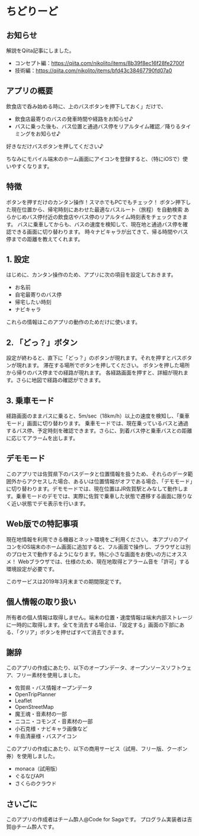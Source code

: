 # ちどりーど

## お知らせ
解説をQiita記事にしました。

- コンセプト編：https://qiita.com/nikolito/items/8b39f8ec16f28fe2700f
- 技術編：https://qiita.com/nikolito/items/bfd43c38467790fd07a0

## アプリの概要

飲食店で呑み始める時に、上のバスボタンを押下しておく」だけで、
- 飲食店最寄りのバスの発車時間や経路をお知らせ♪
- バスに乗った後も、バス位置と通過バス停をリアルタイム確認／降りるタイミングをお知らせ♪

好きなだけバスボタンを押してください♪

ちなみにモバイル端末のホーム画面にアイコンを登録すると、（特にiOSで）使いやすくなります。

## 特徴

ボタンを押すだけのカンタン操作！スマホでもPCでもチェック！
ボタン押下した現在位置から、帰宅時刻にあわせた最適なバスルート（旅程）を自動検索
あらかじめバス停付近の飲食店やバス停のリアルタイム時刻表をチェックできます。
バスに乗車してからも、バスの速度を検知して、現在地と通過バス停を確認できる画面に切り替わります。
時々ナビキャラが出てきて、帰る時間やバス停までの距離を教えてくれます。

## 1. 設定

はじめに、カンタン操作のため、アプリに次の項目を設定しておきます。

- お名前
- 自宅最寄りのバス停
- 帰宅したい時刻
- ナビキャラ

これらの情報はこのアプリの動作のためだけに使います。

## 2. 「どっ？」ボタン

設定が終わると、直下に「どっ？」のボタンが現れます。それを押すとバスボタンが現れます。
滞在する場所でボタンを押してください。
ボタンを押した場所から帰りのバス停までの経路が現れます。
各経路画面を押すと、詳細が現れます。さらに地図で経路の確認ができます。

## 3. 乗車モード

経路画面のままバスに乗ると、5m/sec（18km/h）以上の速度を検知し、「乗車モード」画面に切り替わります。
乗車モードでは、現在乗っているバスと通過するバス停、予定時刻を確認できます。さらに、到着バス停と乗車バスとの距離に応じてアラームを出します。

## デモモード

このアプリでは佐賀県下のバスデータと位置情報を扱うため、それらのデータ範囲外からアクセスした場合、あるいは位置情報がオフである場合、「デモモード」に切り替わります。デモモードでは、現在位置はJR佐賀駅とみなして動作します。乗車モードのデモでは、実際に佐賀で乗車した状態で遷移する画面に限りなく近い状態でデモ表示を行います。

## Web版での特記事項

現在地情報を利用できる機器とネット環境をご利用ください。
本アプリのアイコンをiOS端末のホーム画面に追加すると、フル画面で操作し、ブラウザとは別のプロセスで動作するようになります。特に小さな画面をお使いの方にオススメ！
Webブラウザでは、仕様のため、現在地取得とアラーム音を「許可」する環境設定が必要です。

このサービスは2019年3月末までの期間限定です。

## 個人情報の取り扱い

所有者の個人情報は取得しません。端末の位置・速度情報は端末内部ストレージに一時的に取得します。全てを消去する場合は、「設定する」画面の下部にある、「クリア」ボタンを押せばすべて消去できます。

## 謝辞

このアプリの作成にあたり、以下のオープンデータ、オープンソースソフトウェア、フリー素材を使用しました。

- 佐賀県・バス情報オープンデータ
- OpenTripPlanner
- Leaflet
- OpenStreetMap
- 魔王魂・音素材の一部
- ニコニ・コモンズ・音素材の一部
- 小石克様・ナビキャラ画像など
- 牛島清豪様・バスアイコン

このアプリの作成にあたり、以下の商用サービス（試用、フリー版、クーポン券）を使用しました。

- monaca（試用版）
- ぐるなびAPI
- さくらのクラウド

## さいごに

このアプリの作成者はチーム酔人@Code for Sagaです。
プログラム実装者は吉賀@チーム酔人です。

